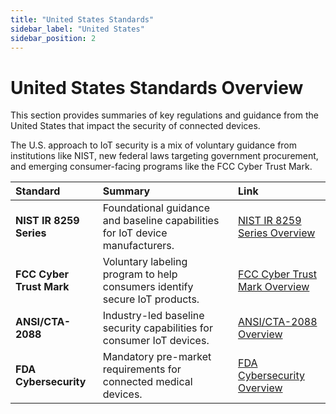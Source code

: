 ```yaml
---
title: "United States Standards"
sidebar_label: "United States"
sidebar_position: 2
---
```


# United States Standards Overview

This section provides summaries of key regulations and guidance from the United States that impact the security of connected devices.

The U.S. approach to IoT security is a mix of voluntary guidance from institutions like NIST, new federal laws targeting government procurement, and emerging consumer-facing programs like the FCC Cyber Trust Mark.

| Standard | Summary | Link |
| :--- | :--- | :--- |
| **NIST IR 8259 Series** | Foundational guidance and baseline capabilities for IoT device manufacturers. | [NIST IR 8259 Series Overview](./nistir8259-overview.md) |
| **FCC Cyber Trust Mark** | Voluntary labeling program to help consumers identify secure IoT products. | [FCC Cyber Trust Mark Overview](./fcc-cyber-trust-mark-overview.md) |
| **ANSI/CTA-2088** | Industry-led baseline security capabilities for consumer IoT devices. | [ANSI/CTA-2088 Overview](./cta2088-overview.md) |
| **FDA Cybersecurity** | Mandatory pre-market requirements for connected medical devices. | [FDA Cybersecurity Overview](./fda-cybersecurity-overview.md) | 